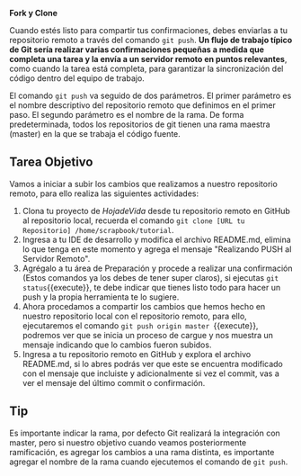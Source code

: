**Fork y Clone**

Cuando estés listo para compartir tus confirmaciones, debes enviarlas a tu repositorio remoto a través del comando `git push`. **Un flujo de trabajo típico de Git sería realizar varias confirmaciones pequeñas a medida que completa una tarea y la envía a un servidor remoto en puntos relevantes**, como cuando la tarea está completa, para garantizar la sincronización del código dentro del equipo de trabajo.

El comando `git push` va seguido de dos parámetros. El primer parámetro es el nombre descriptivo del repositorio remoto que definimos en el primer paso. El segundo parámetro es el nombre de la rama. De forma predeterminada, todos los repositorios de git tienen una rama maestra (master) en la que se trabaja el código fuente.

## Tarea Objetivo

Vamos a iniciar a subir los cambios que realizamos a nuestro repositorio remoto, para ello realiza las siguientes actividades:

1. Clona tu proyecto de *HojadeVida* desde tu repositorio remoto en GitHub al repositorio local, recuerda el comando `git clone [URL tu Repositorio] /home/scrapbook/tutorial`.
2. Ingresa a tu IDE de desarrollo y modifica el archivo README.md, elimina lo que tenga en este momento y agrega el mensaje "Realizando PUSH al Servidor Remoto".
3. Agrégalo a tu área de Preparación y procede a realizar una confirmación (Estos comandos ya los debes de tener super claros), si ejecutas `git status`{{execute}}, te debe indicar que tienes listo todo para hacer un push y la propia herramienta te lo sugiere.
4. Ahora procedamos a compartir los cambios que hemos hecho en nuestro repositorio local con el repositorio remoto, para ello, ejecutaremos el comando `git push origin master `{{execute}}, podremos ver que se inicia un proceso de cargue y nos muestra un mensaje indicando que lo cambios fueron subidos.
5. Ingresa a tu repositorio remoto en GitHub y explora el archivo README.md, si lo abres podrás ver que este se encuentra modificado con el mensaje que incluiste y adicionalmente si vez el commit, vas a ver el mensaje del último commit o confirmación.

## Tip

Es importante indicar la rama, por defecto Git realizará la integración con master, pero si nuestro objetivo cuando veamos posteriormente ramificación, es agregar los cambios a una rama distinta, es importante agregar el nombre de la rama cuando ejecutemos el comando de `git push`.

